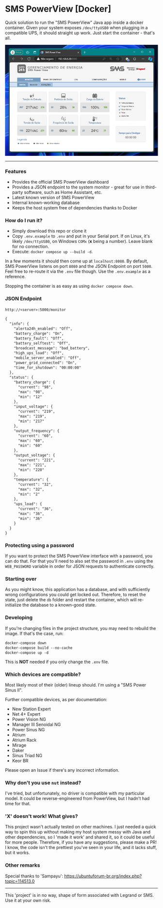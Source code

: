 # SMS PowerView [Docker]

Quick solution to run the "SMS PowerView" Java app inside a docker container.
Given your system exposes `/dev/ttyUSB0` when plugging in a compatible UPS, it should straight up work. Just start the container - that's all.

![smspowerview](https://github.com/Fusseldieb/sms_powerview_docker/blob/main/smspowerview.png)

---

### Features

- Provides the official SMS PowerView dashboard
- Provides a JSON endpoint to the system monitor - great for use in third-party software, such as Home Assistant, etc.
- Latest known version of SMS PowerView
- Internal known-working database
- Keeps the host system free of dependencies thanks to Docker

### How do I run it?
- Simply download this repo or clone it
- Copy `.env.example` to `.env` and put in your Serial port. If on Linux, it's likely `/dev/ttyUSB0`, on Windows `COMx` (**x** being a number). Leave blank for no connection.
- Execute: `docker compose up --build -d`.

In a few moments it should then come up at `localhost:8080`. By default, SMS PowerView listens on port `8080` and the JSON Endpoint on port `5000`. Feel free to re-route it via the `.env` file though. Use the `.env.example` as a reference.

Stopping the container is as easy as using `docker compose down`.

### JSON Endpoint

`http://<server>:5000/monitor`

```
{
  "info": {
    "alerta24h_enabled": "Off",
    "battery_charge": "On",
    "battery_fault": "Off",
    "battery_selftest": "Off",
    "broadcast_message": "bad_battery",
    "high_ups_load": "Off",
    "mobile_server_enabled": "Off",
    "power_grid_connected": "On",
    "time_for_shutdown": "00:00:00"
  },
  "status": {
    "battery_charge": {
      "current": "98",
      "max": "98",
      "min": "12"
    },
    "input_voltage": {
      "current": "219",
      "max": "219",
      "min": "217"
    },
    "output_frequency": {
      "current": "60",
      "max": "60",
      "min": "60"
    },
    "output_voltage": {
      "current": "221",
      "max": "221",
      "min": "220"
    },
    "temperature": {
      "current": "32",
      "max": "32",
      "min": "2"
    },
    "ups_load": {
      "current": "36",
      "max": "36",
      "min": "36"
    }
  }
}
```

### Protecting using a password
If you want to protect the SMS PowerView interface with a password, you can do that. For that you'll need to also set the password in `.env` using the `WEB_PASSWORD` variable in order for JSON requests to authenticate correctly. 

### Starting over
As you might know, this application has a database, and with sufficiently wrong configurations you could get locked out. Therefore, to reset the state, just delete the `db` folder and restart the container, which will re-initialize the database to a known-good state.

### Developing
If you're changing files in the project structure, you may need to rebuild the image. If that's the case, run:
```
docker-compose down
docker-compose build --no-cache
docker-compose up -d
```
This is **NOT** needed if you only change the `.env` file.

### Which devices are compatible?
Most likely most of their (older) lineup should. I'm using a "SMS Power Sinus II".

Further compatible devices, as per documentation: 
- New Station Expert
- Net 4+ Expert
- Power Vision NG
- Manager III Senoidal NG
- Power Sinus NG
- Atrium
- Atrium Rack
- Mirage
- Daker
- Sinus Triad NG
- Keor BR

Please open an Issue if there's any incorrect information.

### Why don't you use `nut` instead?
I've tried, but unfortunately, no driver is compatible with my particular model. It could be reverse-engineered from PowerView, but I hadn't had time for that. 

### 'X' doesn't work! What gives?
This project wasn't actually tested on other machines. I just needed a quick way to spin this up without making my host system messy with Java and other dependencies, so I 'made it work' and shared it, so it could be useful for more people.
Therefore, if you have any suggestions, please make a PR!
I know, the code isn't the prettiest you've seen in your life, and it lacks stuff, but it works.

### Other remarks
Special thanks to 'Sampayu': https://ubuntuforum-br.org/index.php?topic=114513.0

---

This 'project' is in no way, shape of form associated with Legrand or SMS. Use it at your own risk.
